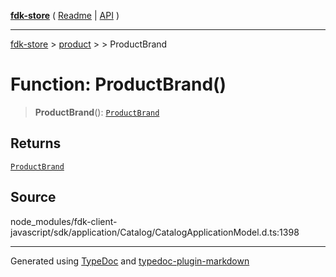 [**fdk-store**](../../../README.md) ( [Readme](../../../README.md) \| [API](../../../API.md) )

---

[fdk-store](../../../API.md) > [product](../../README.md) > [<internal>](../README.md) > ProductBrand

# Function: ProductBrand()

> **ProductBrand**(): [`ProductBrand`](../type-aliases/type-alias.ProductBrand.md)

## Returns

[`ProductBrand`](../type-aliases/type-alias.ProductBrand.md)

## Source

node_modules/fdk-client-javascript/sdk/application/Catalog/CatalogApplicationModel.d.ts:1398

---

Generated using [TypeDoc](https://typedoc.org/) and [typedoc-plugin-markdown](https://www.npmjs.com/package/typedoc-plugin-markdown)
